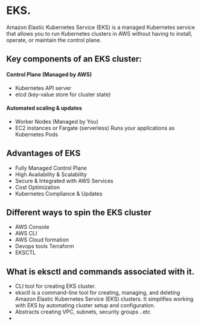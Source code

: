# EKS.

Amazon Elastic Kubernetes Service (EKS) is a managed Kubernetes service that allows you to run Kubernetes clusters in AWS without 
having to install, operate, or maintain the control plane.

## Key components of an EKS cluster:
#### Control Plane (Managed by AWS)
  - Kubernetes API server
  - etcd (key-value store for cluster state)
#### Automated scaling & updates
  - Worker Nodes (Managed by You)
  - EC2 instances or Fargate (serverless)
Runs your applications as Kubernetes Pods


## Advantages of EKS
- Fully Managed Control Plane
- High Availability & Scalability
- Secure & Integrated with AWS Services
-  Cost Optimization
-  Kubernetes Compliance & Updates

## Different ways to spin the EKS cluster
- AWS Console
- AWS CLI
- AWS Cloud formation
- Devops tools Terraform
- EKSCTL


## What is eksctl and commands associated with it.
- CLI tool for creating EKS cluster.
- eksctl is a command-line tool for creating, managing, and deleting Amazon Elastic Kubernetes Service (EKS) clusters.
It simplifies working with EKS by automating cluster setup and configuration.
-  Abstracts creating VPC, subnets, security groups ..etc
-  

